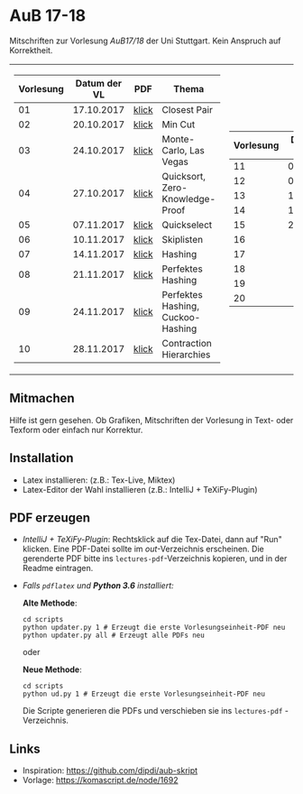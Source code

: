 # AuB 17-18

Mitschriften zur Vorlesung *AuB17/18* der Uni Stuttgart. Kein Anspruch auf Korrektheit.

<table>
<tr><td>

|Vorlesung      | Datum der VL |PDF                                    |Thema
|---------------|--------------|---------------------------------------|----------------------------------
|01             | 17.10.2017   |[klick](lectures-pdf/lecture01.pdf)    |Closest Pair
|02             | 20.10.2017   |[klick](lectures-pdf/lecture02.pdf)    |Min Cut
|03             | 24.10.2017   |[klick](lectures-pdf/lecture03.pdf)    |Monte-Carlo, Las Vegas
|04             | 27.10.2017   |[klick](lectures-pdf/lecture04.pdf)    |Quicksort, Zero-Knowledge-Proof
|05             | 07.11.2017   |[klick](lectures-pdf/lecture05.pdf)    |Quickselect
|06             | 10.11.2017   |[klick](lectures-pdf/lecture06.pdf)    |Skiplisten
|07             | 14.11.2017   |[klick](lectures-pdf/lecture07.pdf)    |Hashing
|08             | 21.11.2017   |[klick](lectures-pdf/lecture08.pdf)    |Perfektes Hashing
|09             | 24.11.2017   |[klick](lectures-pdf/lecture09.pdf)    |Perfektes Hashing, Cuckoo-Hashing
|10             | 28.11.2017   |[klick](lectures-pdf/lecture10.pdf)    |Contraction Hierarchies
</td><td>

|Vorlesung      | Datum der VL |PDF                                    |Thema
|---------------|--------------|---------------------------------------|----------------------------------
| 11            | 05.12.2017   |[klick](lectures-pdf/lecture11.pdf)    |Berechenbarkeit/TMs
| 12            | 08.12.2017   |[klick](lectures-pdf/lecture12.pdf)    |Mehrband TMs
| 13            | 12.12.2017   |[klick](lectures-pdf/lecture13.pdf)    |Universelle TM
| 14            | 19.12.2017   |[klick](lectures-pdf/lecture14.pdf)    |Halteproblem
| 15            | 22.12.2017   | Scheinklausur                         |
| 16            |              |                                       |
| 17            |              |                                       |
| 18            |              |                                       |
| 19            |              |                                       |
| 20            |              |                                       |

</td>
<!-- <td>

|Vorlesung      | Datum der VL |PDF                                    |Thema
|---------------|--------------|---------------------------------------|----------------------------------
| 21            |              |                                       |
| 22            |              |                                       |
| 23            |              |                                       |
| 24            |              |                                       |
| 25            |              |                                       |
| 26            |              |                                       |
| 27            |              |                                       |
| 28            |              |                                       |
| 29            |              |                                       |
| 30            |              |                                       |

</td> --></tr> </table>

## Mitmachen
Hilfe ist gern gesehen. Ob Grafiken, Mitschriften der Vorlesung in Text- oder Texform oder einfach nur Korrektur.

## Installation
- Latex installieren: (z.B.: Tex-Live, Miktex)
- Latex-Editor der Wahl installieren (z.B.: IntelliJ + TeXiFy-Plugin)

## PDF erzeugen
* *IntelliJ + TeXiFy-Plugin*: Rechtsklick auf die Tex-Datei, dann auf "Run" klicken. Eine PDF-Datei sollte im *out*-Verzeichnis erscheinen.
Die gerenderte PDF bitte ins `lectures-pdf`-Verzeichnis kopieren, und in der Readme eintragen.

* *Falls `pdflatex` und **Python 3.6** installiert:*

    **Alte Methode**:
    ```
    cd scripts
    python updater.py 1 # Erzeugt die erste Vorlesungseinheit-PDF neu
    python updater.py all # Erzeugt alle PDFs neu
    ```

    oder

    **Neue Methode**:
    ```
    cd scripts
    python ud.py 1 # Erzeugt die erste Vorlesungseinheit-PDF neu
    ```

    Die Scripte generieren die PDFs und verschieben sie ins `lectures-pdf` - Verzeichnis.

## Links
- Inspiration: https://github.com/dipdi/aub-skript
- Vorlage: https://komascript.de/node/1692


